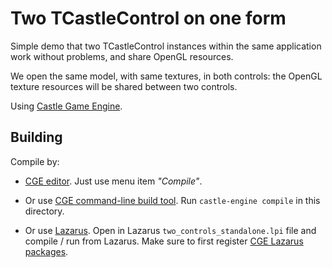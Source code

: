 # Two TCastleControl on one form

Simple demo that two TCastleControl instances within the same application work without problems, and share OpenGL resources.

We open the same model, with same textures, in both controls: the OpenGL texture resources will be shared between two controls.

Using [Castle Game Engine](https://castle-engine.io/).

## Building

Compile by:

- [CGE editor](https://castle-engine.io/manual_editor.php). Just use menu item _"Compile"_.

- Or use [CGE command-line build tool](https://castle-engine.io/build_tool). Run `castle-engine compile` in this directory.

- Or use [Lazarus](https://www.lazarus-ide.org/). Open in Lazarus `two_controls_standalone.lpi` file and compile / run from Lazarus. Make sure to first register [CGE Lazarus packages](https://castle-engine.io/documentation.php).
